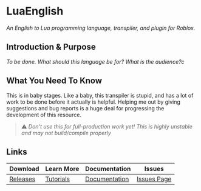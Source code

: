 [comment]: <> (Cheatsheet: https://github.com/adam-p/markdown-here/wiki/Markdown-Cheatsheet)

# LuaEnglish
*An English to Lua programming language, transpiler, and plugin for Roblox.*

## Introduction & Purpose
*To be done. What should this language be for? What is the audience?c*

## What You Need To Know
This is in baby stages. Like a baby, this transpiler is stupid, and has a lot of work to be done before it actually is helpful. Helping me out by giving suggestions and bug reports is a huge deal for progressing the development of this resource.

> ⚠️ *Don't use this for full-production work yet! This is highly unstable and may not build/compile properly*

## Links

|   Download    |    Learn More  |   Documentation                         |   Issues      |
|---------------|----------------|-----------------------------------------|---------------|
|   [Releases]()|   [Tutorials]()|   [Documentation](../documentation/index.md)|[Issues Page]()|               |